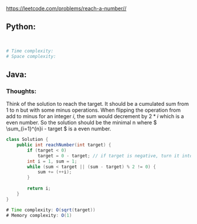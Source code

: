 <https://leetcode.com/problems/reach-a-number//> 

## Python:
```python

        
# Time complexity: 
# Space complexity: 
```

## Java:
### Thoughts:
Think of the solution to reach the target. It should be a cumulated sum from 1 to n but with some minus operations. When flipping the operation from add to minus for an integer $i$, 
the sum would decrement by $2*i$ which is a even number. So the solution should be the minimal n where $ \sum_{i=1}^{n}i - target $ is a even number.
```java
class Solution {
    public int reachNumber(int target) {
        if (target < 0)
            target = 0 - target; // if target is negative, turn it into positive
        int i = 1, sum = 1;
        while (sum < target || (sum - target) % 2 != 0) {
            sum += (++i);
        }
        
        return i;
    }
}

# Time complexity: O(sqrt(target))
# Memory complexity: O(1)
```
